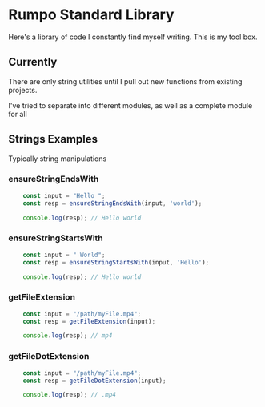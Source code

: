 # Rumpo Standard Library

Here's a library of code I constantly find myself writing. This is my tool box.



## Currently 
There are only string utilities until I pull out new functions from existing projects.

I've tried to separate into different modules, as well as a complete module for all

## Strings Examples
Typically string manipulations

### ensureStringEndsWith

```ts
    const input = "Hello ";
    const resp = ensureStringEndsWith(input, 'world');

    console.log(resp); // Hello world
```

### ensureStringStartsWith

```ts
    const input = " World";
    const resp = ensureStringStartsWith(input, 'Hello');

    console.log(resp); // Hello world
```

### getFileExtension

```ts
    const input = "/path/myFile.mp4";
    const resp = getFileExtension(input);

    console.log(resp); // mp4
```

### getFileDotExtension

```ts
    const input = "/path/myFile.mp4";
    const resp = getFileDotExtension(input);

    console.log(resp); // .mp4
```